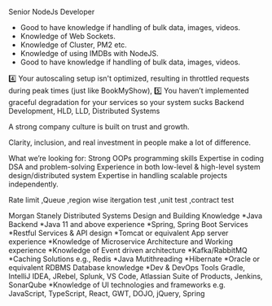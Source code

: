 
Senior NodeJs Developer
- Good to have knowledge if handling of bulk data, images, videos.
- Knowledge of Web Sockets.
- Knowledge of Cluster, PM2 etc.
- Knowledge of using IMDBs with NodeJS.
- Good to have knowledge if handling of bulk data, images, videos.

4️⃣ Your autoscaling setup isn't optimized, resulting in throttled requests during peak times (just like BookMyShow), 
5️⃣ You haven’t implemented graceful degradation for your services so your system sucks
 Backend Development, HLD, LLD, Distributed Systems

A strong company culture is built on trust and growth.

Clarity, inclusion, and real investment in people make a lot of difference.

What we’re looking for:
Strong OOPs programming skills
Expertise in coding DSA and problem-solving
Experience in both low-level & high-level system design/distributed system
Expertise in handling scalable projects independently.

Rate limit ,Queue ,region wise
itergation test ,unit test ,contract test

Morgan Stanely
Distributed Systems Design and Building Knowledge
*Java Backend
*Java 11 and above experience
*Spring, Spring Boot Services
*Restful Services & API design
*Tomcat or equivalent App server experience
*Knowledge of Microservice Architecture and Working experience
*Knowledge of Event driven architecture
*Kafka/RabbitMQ
*Caching Solutions e.g., Redis
*Java Mutithreading
*Hibernate
*Oracle or equivalent RDBMS Database knowledge
*Dev & DevOps Tools Gradle, IntelliJ IDEA, JRebel, Splunk, VS Code, Atlassian Suite of Products, Jenkins, SonarQube
*Knowledge of UI technologies and frameworks e.g. JavaScript, TypeScript, React, GWT, DOJO, jQuery, Spring